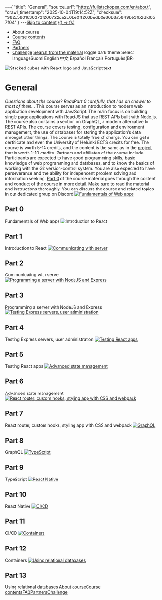 ---{
  "title": "General",
  "source_url": "https://fullstackopen.com/en/about",
  "crawl_timestamp": "2025-10-04T19:14:52Z",
  "checksum": "982c5801836373f266722ca2c0be0ff263bedb0e86b8a5849bb3fb2dfd657f04"
}
---[Skip to content](../about/01-main-content.md)
[{() => fs}](https://fullstackopen.com/en/)
  * [About course](../about/01-about.md)
  * [Course contents](../#course-contents/01-course-contents.md)
  * [FAQ](../faq/01-faq.md)
  * [Partners](../companies/01-companies.md)
  * [Challenge](../challenge/01-challenge.md)
[Search from the material](../search/01-search.md)Toggle dark theme
Select languageSuomi English 中文 Español Français Português(BR) 

![Stacked cubes with React logo and JavaScript text](../assets/715bef355cb3f42d.png)
# General
_Questions about the course? Read[Part 0](../part0/01-general-info.md) carefully, that has an answer to most of them..._
This course serves as an introduction to modern web application development with JavaScript. The main focus is on building single page applications with ReactJS that use REST APIs built with Node.js. The course also contains a section on GraphQL, a modern alternative to REST APIs.
The course covers testing, configuration and environment management, the use of databases for storing the application’s data amongst other things.
The course is totally free of charge. You can get a certificate and even the University of Helsinki ECTS credits for free.
The course is worth 5-14 credits, and the content is the same as in the [project](../part0/01-general-info-full-stack-project.md) that is worth 1-10 credits.
Partners and affiliates of the course include 
Participants are expected to have good programming skills, basic knowledge of web programming and databases, and to know the basics of working with the Git version-control system. You are also expected to have perseverance and the ability for independent problem solving and information seeking.
[Part 0](../part0/01-general-info.md) of the course material goes through the content and conduct of the course in more detail. Make sure to read the material and instructions thoroughly.
You can discuss the course and related topics in our dedicated group on Discord 
[![Fundamentals of Web apps](../assets/715bef355cb3f42d.png)](https://fullstackopen.com/en/part0)
## Part 0
Fundamentals of Web apps
[![Introduction to React](../assets/715bef355cb3f42d.png)](https://fullstackopen.com/en/part1)
## Part 1
Introduction to React
[![Communicating with server](../assets/715bef355cb3f42d.png)](https://fullstackopen.com/en/part2)
## Part 2
Communicating with server
[![Programming a server with NodeJS and Express](../assets/715bef355cb3f42d.png)](https://fullstackopen.com/en/part3)
## Part 3
Programming a server with NodeJS and Express
[![Testing Express servers, user administration](../assets/715bef355cb3f42d.png)](https://fullstackopen.com/en/part4)
## Part 4
Testing Express servers, user administration
[![Testing React apps](../assets/016f11d087964c4d.svg)](https://fullstackopen.com/en/part5)
## Part 5
Testing React apps
[![Advanced state management](../assets/715bef355cb3f42d.png)](https://fullstackopen.com/en/part6)
## Part 6
Advanced state management
[![React router, custom hooks, styling app with CSS and webpack](../assets/715bef355cb3f42d.png)](https://fullstackopen.com/en/part7)
## Part 7
React router, custom hooks, styling app with CSS and webpack
[![GraphQL](../assets/715bef355cb3f42d.png)](https://fullstackopen.com/en/part8)
## Part 8
GraphQL
[![TypeScript](../assets/715bef355cb3f42d.png)](https://fullstackopen.com/en/part9)
## Part 9
TypeScript
[![React Native](../assets/715bef355cb3f42d.png)](https://fullstackopen.com/en/part10)
## Part 10
React Native
[![CI/CD](../assets/715bef355cb3f42d.png)](https://fullstackopen.com/en/part11)
## Part 11
CI/CD
[![Containers](../assets/715bef355cb3f42d.png)](https://fullstackopen.com/en/part12)
## Part 12
Containers
[![Using relational databases](../assets/715bef355cb3f42d.png)](https://fullstackopen.com/en/part13)
## Part 13
Using relational databases
[About course](../about/01-about.md)[Course contents](../#course-contents/01-course-contents.md)[FAQ](../faq/01-faq.md)[Partners](../companies/01-companies.md)[Challenge](../challenge/01-challenge.md)